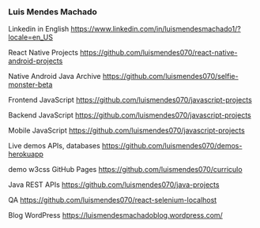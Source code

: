 ### Luis Mendes Machado
<!--
**luismendes070/luismendes070** is a ✨ _special_ ✨ repository because its `README.md` (this file) appears on your GitHub profile.

Here are some ideas to get you started:

- 🔭 I’m currently working on ...
- 🌱 I’m currently learning ...
- 👯 I’m looking to collaborate on ...
- 🤔 I’m looking for help with ...
- 💬 Ask me about ...
- 📫 How to reach me: ...
- 😄 Pronouns: ...
- ⚡ Fun fact: ...
-->

Linkedin in English
https://www.linkedin.com/in/luismendesmachado1/?locale=en_US

React Native Projects
https://github.com/luismendes070/react-native-android-projects

Native Android Java Archive
https://github.com/luismendes070/selfie-monster-beta

Frontend JavaScript https://github.com/luismendes070/javascript-projects

Backend JavaScript https://github.com/luismendes070/javascript-projects

Mobile JavaScript https://github.com/luismendes070/javascript-projects

Live demos APIs, databases
https://github.com/luismendes070/demos-herokuapp

demo w3css GitHub Pages https://github.com/luismendes070/curriculo

Java REST APIs
https://github.com/luismendes070/java-projects

QA 
https://github.com/luismendes070/react-selenium-localhost

Blog WordPress
https://luismendesmachadoblog.wordpress.com/
